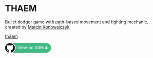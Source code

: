 # THAEM

Bullet dodger game with path-based movement and fighting mechanic, created by [Marcin Konowalczyk](https://github.com/MarcinKonowalczyk).

[thaem](_media/thaem.html ':include width=640px height=480px scrolling=no')

<a href="https://github.com/MarcinKonowalczyk/thaem" style="position: relative; display: inline-block;">
    <div style="position: absolute; left: 4px; background: #42b883; width: calc(100% - 4px); height: 32px; border-radius: 16px;"></div>
    <div style="position: absolute; left: 2px; top: -1px; background: white; width: 32px; height: 34px; border-radius: 17px;"></div>
    <span>
    <div style="display: inline-block; vertical-align: middle; position: relative; z-index: 1;">
        <svg width="32" height="32" viewBox="0 0 1024 1024" fill="none" xmlns="http://www.w3.org/2000/svg">
            <path fill-rule="evenodd" clip-rule="evenodd" d="M8 0C3.58 0 0 3.58 0 8C0 11.54 2.29 14.53 5.47 15.59C5.87 15.66 6.02 15.42 6.02 15.21C6.02 15.02 6.01 14.39 6.01 13.72C4 14.09 3.48 13.23 3.32 12.78C3.23 12.55 2.84 11.84 2.5 11.65C2.22 11.5 1.82 11.13 2.49 11.12C3.12 11.11 3.57 11.7 3.72 11.94C4.44 13.15 5.59 12.81 6.05 12.6C6.12 12.08 6.33 11.73 6.56 11.53C4.78 11.33 2.92 10.64 2.92 7.58C2.92 6.71 3.23 5.99 3.74 5.43C3.66 5.23 3.38 4.41 3.82 3.31C3.82 3.31 4.49 3.1 6.02 4.13C6.66 3.95 7.34 3.86 8.02 3.86C8.7 3.86 9.38 3.95 10.02 4.13C11.55 3.09 12.22 3.31 12.22 3.31C12.66 4.41 12.38 5.23 12.3 5.43C12.81 5.99 13.12 6.7 13.12 7.58C13.12 10.65 11.25 11.33 9.47 11.53C9.76 11.78 10.01 12.26 10.01 13.01C10.01 14.08 10 14.94 10 15.21C10 15.42 10.15 15.67 10.55 15.59C13.71 14.53 16 11.53 16 8C16 3.58 12.42 0 8 0Z" transform="scale(64)" fill="#1B1F23"/>
        </svg>
    </div>
    <span style="display: inline-block; color: white; position: relative; z-index: 1; padding: 0 8px 0 4px; text-decoration: initial;">View on GitHub</span>
    </span>
</a>
